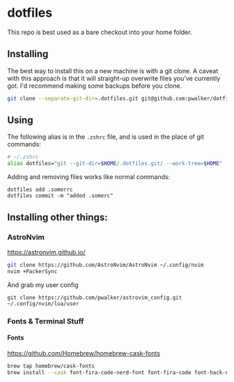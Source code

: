 # dotfiles

This repo is best used as a bare checkout into your home folder.

## Installing

The best way to install this on a new machine is with a git clone.  A caveat with this approach is that it will straight-up overwrite files you've currently got.  I'd recommend making some backups before you clone.

```zsh
git clone --separate-git-dir=.dotfiles.git git@github.com:pwalker/dotfiles.git .
```

## Using

The following alias is in the `.zshrc` file, and is used in the place of git commands:

```zsh
# ~/.zshrc
alias dotfiles="git --git-dir=$HOME/.dotfiles.git/ --work-tree=$HOME"
```

Adding and removing files works like normal commands:

```
dotfiles add .somerrc
dotfiles commit -m "added .somerc"
```

## Installing other things:

### AstroNvim

https://astronvim.github.io/

```sh
git clone https://github.com/AstroNvim/AstroNvim ~/.config/nvim
nvim +PackerSync
```

And grab my user config

```
git clone https://github.com/pwalker/astrovim_config.git ~/.config/nvim/lua/user
```

### Fonts & Terminal Stuff

#### Fonts

https://github.com/Homebrew/homebrew-cask-fonts

```sh
brew tap homebrew/cask-fonts
brew install --cask font-fira-code-nerd-font font-fira-code font-hack-nerd-font font-ubuntu-nerd-font
```
